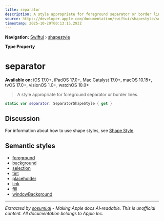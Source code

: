 ```yaml
---
title: separator
description: A style appropriate for foreground separator or border lines.
source: https://developer.apple.com/documentation/swiftui/shapestyle/separator
timestamp: 2025-10-29T00:13:15.293Z
---
```


**Navigation:** [Swiftui](/documentation/swiftui) › [shapestyle](/documentation/swiftui/shapestyle)

**Type Property**

# separator

**Available on:** iOS 17.0+, iPadOS 17.0+, Mac Catalyst 17.0+, macOS 10.15+, tvOS 17.0+, visionOS 1.0+, watchOS 10.0+

> A style appropriate for foreground separator or border lines.

```swift
static var separator: SeparatorShapeStyle { get }
```

## Discussion

For information about how to use shape styles, see [Shape Style](/documentation/swiftui/shapestyle).

## Semantic styles

- [foreground](/documentation/swiftui/shapestyle/foreground)
- [background](/documentation/swiftui/shapestyle/background)
- [selection](/documentation/swiftui/shapestyle/selection)
- [tint](/documentation/swiftui/shapestyle/tint)
- [placeholder](/documentation/swiftui/shapestyle/placeholder)
- [link](/documentation/swiftui/shapestyle/link)
- [fill](/documentation/swiftui/shapestyle/fill)
- [windowBackground](/documentation/swiftui/shapestyle/windowbackground)

---

*Extracted by [sosumi.ai](https://sosumi.ai) - Making Apple docs AI-readable.*
*This is unofficial content. All documentation belongs to Apple Inc.*
